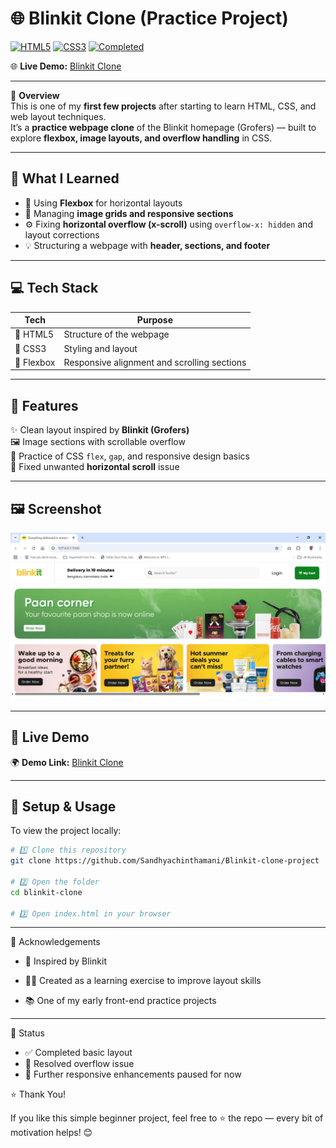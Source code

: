 # 🌐 Blinkit Clone (Practice Project)
[![HTML5](https://img.shields.io/badge/HTML5-E34F26?style=flat&logo=html5&logoColor=white)](https://developer.mozilla.org/en-US/docs/Web/HTML) 
[![CSS3](https://img.shields.io/badge/CSS3-1572B6?style=flat&logo=css3&logoColor=white)](https://developer.mozilla.org/en-US/docs/Web/CSS) 
[![Completed](https://img.shields.io/badge/Status-Completed-brightgreen)]()

🌐 **Live Demo:** [Blinkit Clone](https://sandhyachinthamani.github.io/Blinkit-clone-project/)

---

🚀 **Overview**  
This is one of my **first few projects** after starting to learn HTML, CSS, and web layout techniques.  
It’s a **practice webpage clone** of the Blinkit homepage (Grofers) — built to explore **flexbox, image layouts, and overflow handling** in CSS.

---

## 🧠 What I Learned

- 🧩 Using **Flexbox** for horizontal layouts  
- 🎨 Managing **image grids and responsive sections**  
- ⚙️ Fixing **horizontal overflow (x-scroll)** using `overflow-x: hidden` and layout corrections  
- 💡 Structuring a webpage with **header, sections, and footer**

---

## 💻 Tech Stack

| Tech | Purpose |
|------|----------|
| 🧱 HTML5 | Structure of the webpage |
| 🎨 CSS3 | Styling and layout |
| 🧭 Flexbox | Responsive alignment and scrolling sections |

---

## 🧾 Features

✨ Clean layout inspired by **Blinkit (Grofers)**  
🖼️ Image sections with scrollable overflow  
💅 Practice of CSS `flex`, `gap`, and responsive design basics  
🚫 Fixed unwanted **horizontal scroll** issue  

---

## 🖼️ Screenshot

![Project Screenshot](Assets/DemoImage.png)

---

## 🔗 Live Demo

🌍 **Demo Link:** [Blinkit Clone](https://sandhyachinthamani.github.io/Blinkit-clone-project/)

---

## 🧰 Setup & Usage

To view the project locally:

```bash
# 1️⃣ Clone this repository
git clone https://github.com/Sandhyachinthamani/Blinkit-clone-project

# 2️⃣ Open the folder
cd blinkit-clone

# 3️⃣ Open index.html in your browser
```

---
🙌 Acknowledgements

- 💚 Inspired by Blinkit

- 🧑‍💻 Created as a learning exercise to improve layout skills
- 📚 One of my early front-end practice projects

---

🏁 Status

- ✅ Completed basic layout
- 🧩 Resolved overflow issue
- 🚧 Further responsive enhancements paused for now

⭐ Thank You!

If you like this simple beginner project, feel free to ⭐ the repo — every bit of motivation helps! 😊
